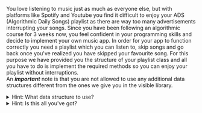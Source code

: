 You love listening to music just as much as everyone else, but with platforms like Spotify and Youtube you find it
difficult to enjoy your ADS (Algorithmic Daily Songs) playlist as there are way too many advertisements interrupting your songs.
Since you have been following an algorithmic course for 3 weeks now, you feel confident in your programming skills
and decide to implement your own music app. In order for your app to function correctly you need a playlist which you 
can listen to, skip songs and go back once you've realized you have skipped your favourite song. For this purpose we have
provided you the structure of your playlist class and all you have to do is implement the required methods so you can enjoy
your playlist without interruptions. <br>
An **_important_** note is that you are not allowed to use any additional data structures
different from the ones we give you in the visible library.

<details>
    <summary>Hint: What data structure to use?</summary>
     In order to keep track of the current song you are playing and the list of songs you are yet to play and the ones you
     have already played you need an appropriate datastructures in which you will store the songs. To give you a 
     headstart we have provided you with a library consisting of an implementation of a Stack and SpecialQueue. It's your task to 
     figure out how you can make use of them.
</details> 
<details>
    <summary>Hint: Is this all you've got?</summary>
     As you can see we give you a rather small playlist and test only that you actually play a song. If you want to test 
     your code we encourage you to write more test yourself so you make sure your favourite playlist works just fine
     with your application. In the spectests we will test your app against our all time favourite songs so make sure
     all the functionalities work correctly in order for us to enjoy our music.
</details>